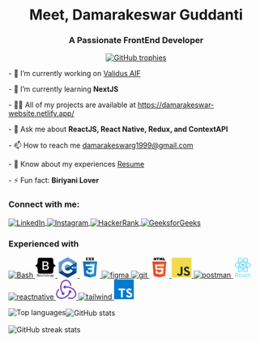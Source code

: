 <!DOCTYPE html>
<html lang="en">

<head>
  <meta charset="UTF-8">
  <meta name="viewport" content="width=device-width, initial-scale=1.0">
</head>

<body>
  <h1 align="center">Meet, Damarakeswar Guddanti</h1>
  <h3 align="center">A Passionate FrontEnd Developer</h3>

  <p align="center" width="100%">
    <a href="https://github.com/ryo-ma/github-profile-trophy">
      <img src="https://github-profile-trophy.vercel.app/?username=amar-1999" alt="GitHub trophies">
    </a>
  </p>

  <p>- 🔭 I’m currently working on
    <a href="https://play.google.com/store/apps/details?id=com.frontofficeapp&pcampaignid=web_share">Validus AIF</a>
  </p>

  <p>- 🌱 I’m currently learning <strong>NextJS</strong></p>

  <p>- 👨‍💻 All of my projects are available at
    <a href="https://damarakeswar-website.netlify.app/">https://damarakeswar-website.netlify.app/</a>
  </p>

  <p>- 💬 Ask me about <strong>ReactJS, React Native, Redux, and ContextAPI</strong></p>

  <p>- 📫 How to reach me <a href="mailto:damarakeswarg1999@gmail.com">damarakeswarg1999@gmail.com</a></p>

  <p>- 📄 Know about my experiences
    <a href="https://drive.google.com/file/d/1DeYyI51QnyFc12N7n_aEjTNEvK9_3YIJ/view?usp=sharing">Resume</a>
  </p>

  <p>- ⚡ Fun fact: <strong>Biriyani Lover</strong></p>

  <h3>Connect with me:</h3>
  <p>
    <a href="https://linkedin.com/in/damarakeswarguddanti" target="_blank">
      <img align="center" src="https://raw.githubusercontent.com/rahuldkjain/github-profile-readme-generator/master/src/images/icons/Social/linked-in-alt.svg" alt="LinkedIn" height="30" width="40">
    </a>
    <a href="https://instagram.com/damar._.24" target="_blank">
      <img align="center" src="https://raw.githubusercontent.com/rahuldkjain/github-profile-readme-generator/master/src/images/icons/Social/instagram.svg" alt="Instagram" height="30" width="40">
    </a>
    <a href="https://www.hackerrank.com/damarakeswarg191" target="_blank">
      <img align="center" src="https://raw.githubusercontent.com/rahuldkjain/github-profile-readme-generator/master/src/images/icons/Social/hackerrank.svg" alt="HackerRank" height="30" width="40">
    </a>
    <a href="https://auth.geeksforgeeks.org/user/damarakeswar/profile" target="_blank">
      <img align="center" src="https://raw.githubusercontent.com/rahuldkjain/github-profile-readme-generator/master/src/images/icons/Social/geeks-for-geeks.svg" alt="GeeksforGeeks" height="30" width="40">
    </a>
  </p>

  <h3>Experienced with</h3>
  <p>
    <a href="https://www.gnu.org/software/bash/" target="_blank" rel="noreferrer">
      <img src="https://www.vectorlogo.zone/logos/gnu_bash/gnu_bash-icon.svg" alt="Bash" width="40" height="40">
    </a>
    <a href="https://getbootstrap.com" target="_blank" rel="noreferrer">
      <img src="https://raw.githubusercontent.com/devicons/devicon/master/icons/bootstrap/bootstrap-plain-wordmark.svg" alt="bootstrap" width="40" height="40"/>
    </a>
    <a href="https://www.w3schools.com/cpp/" target="_blank" rel="noreferrer">
      <img src="https://raw.githubusercontent.com/devicons/devicon/master/icons/cplusplus/cplusplus-original.svg" alt="cplusplus" width="40" height="40"/>
    </a>
    <a href="https://www.w3schools.com/css/" target="_blank" rel="noreferrer">
      <img src="https://raw.githubusercontent.com/devicons/devicon/master/icons/css3/css3-original-wordmark.svg" alt="css3" width="40" height="40"/>
    </a>
    <a href="https://www.figma.com/" target="_blank" rel="noreferrer">
      <img src="https://www.vectorlogo.zone/logos/figma/figma-icon.svg" alt="figma" width="40" height="40"/>
    </a>
    <a href="https://git-scm.com/" target="_blank" rel="noreferrer">
      <img src="https://www.vectorlogo.zone/logos/git-scm/git-scm-icon.svg" alt="git" width="40" height="40"/>
    </a>
    <a href="https://www.w3.org/html/" target="_blank" rel="noreferrer">
      <img src="https://raw.githubusercontent.com/devicons/devicon/master/icons/html5/html5-original-wordmark.svg" alt="html5" width="40" height="40"/>
    </a>
    <a href="https://developer.mozilla.org/en-US/docs/Web/JavaScript" target="_blank" rel="noreferrer"> <img src="https://raw.githubusercontent.com/devicons/devicon/master/icons/javascript/javascript-original.svg" alt="javascript" width="40" height="40"/>
    </a>
    <a href="https://postman.com" target="_blank" rel="noreferrer"> <img src="https://www.vectorlogo.zone/logos/getpostman/getpostman-icon.svg" alt="postman" width="40" height="40"/>
    </a>
    <a href="https://reactjs.org/" target="_blank" rel="noreferrer">
      <img src="https://raw.githubusercontent.com/devicons/devicon/master/icons/react/react-original-wordmark.svg" alt="react" width="40" height="40"/>
    </a>
    <a href="https://reactnative.dev/" target="_blank" rel="noreferrer">
      <img src="https://reactnative.dev/img/header_logo.svg" alt="reactnative" width="40" height="40"/>
    </a>
    <a href="https://redux.js.org" target="_blank" rel="noreferrer">
      <img src="https://raw.githubusercontent.com/devicons/devicon/master/icons/redux/redux-original.svg" alt="redux" width="40" height="40"/>
    </a>
    <a href="https://tailwindcss.com/" target="_blank" rel="noreferrer">
      <img src="https://www.vectorlogo.zone/logos/tailwindcss/tailwindcss-icon.svg" alt="tailwind" width="40" height="40"/>
    </a>
    <a href="https://www.typescriptlang.org/" target="_blank" rel="noreferrer">
      <img src="https://raw.githubusercontent.com/devicons/devicon/master/icons/typescript/typescript-original.svg" alt="typescript" width="40" height="40"/>
    </a> 
  </p>

  <p>
    <img align="left" src="https://github-readme-stats.vercel.app/api/top-langs?username=amar-1999&show_icons=true&locale=en&layout=compact" alt="Top languages">
  </p>

  <p>
    <img align="center" src="https://github-readme-stats.vercel.app/api?username=amar-1999&show_icons=true&locale=en" alt="GitHub stats">
  </p>

  <p>
    <img align="center" src="https://github-readme-streak-stats.herokuapp.com/?user=amar-1999&" alt="GitHub streak stats">
  </p>
</body>

</html>
